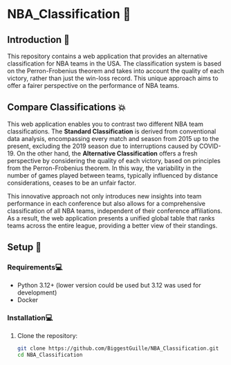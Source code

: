 # NBA_Classification 🏀

## Introduction 📍 
This repository contains a web application that provides an alternative classification for NBA teams in the USA. The classification system is based on the Perron-Frobenius theorem and takes into account the quality of each victory, rather than just the win-loss record. This unique approach aims to offer a fairer perspective on the performance of NBA teams.

## Compare Classifications 💥 
This web application enables you to contrast two different NBA team classifications. The **Standard Classification** is derived from conventional data analysis, encompassing every match and season from 2015 up to the present, excluding the 2019 season due to interruptions caused by COVID-19. On the other hand, the **Alternative Classification** offers a fresh perspective by considering the quality of each victory, based on principles from the Perron-Frobenius theorem. In this way, the variability in the number of games played between teams, typically influenced by distance considerations, ceases to be an unfair factor.

This innovative approach not only introduces new insights into team performance in each conference but also allows for a comprehensive classification of all NBA teams, independent of their conference affiliations. As a result, the web application presents a unified global table that ranks teams across the entire league, providing a better view of their standings.

## Setup 🔧

### Requirements💻
- Python 3.12+ (lower version could be used but 3.12 was used for development)
- Docker

### Installation💻 

1. Clone the repository:
   ```bash
   git clone https://github.com/BiggestGuille/NBA_Classification.git
   cd NBA_Classification
   ```


